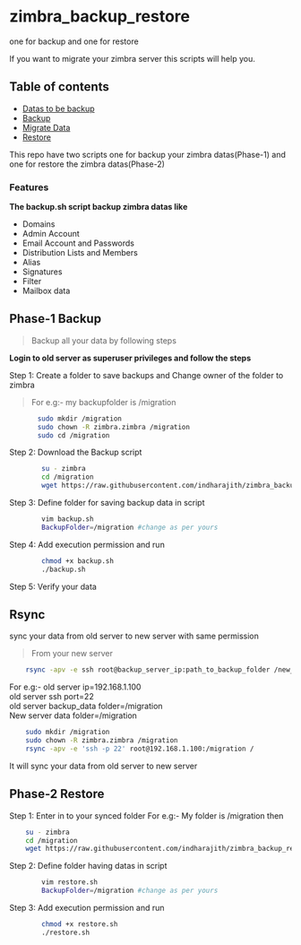 # zimbra_backup_restore
one for backup and one for restore

If you want to migrate your zimbra server this scripts will help you.

## Table of contents

- [Datas to be backup](#Features)
- [Backup](#Phase-1--Backup)
- [Migrate Data](#Rsync)
- [Restore](#Phase-2--Restore)

This repo have two scripts one for backup your zimbra datas(Phase-1) and one for restore the zimbra datas(Phase-2)

### Features
**The backup.sh script backup zimbra datas like**
- Domains
- Admin Account
- Email Account and Passwords
- Distribution Lists and Members
- Alias
- Signatures
- Filter
- Mailbox data

## Phase-1  Backup 
>Backup all your data by following steps

**Login to old server as superuser privileges and follow the steps**

Step 1: Create a folder to save backups and Change owner of the folder to zimbra                      
>For e.g:- my backupfolder is /migration        
 ```bash 
        sudo mkdir /migration
        sudo chown -R zimbra.zimbra /migration
        sudo cd /migration
```

Step 2: Download the Backup script
```bash
        su - zimbra
        cd /migration
        wget https://raw.githubusercontent.com/indharajith/zimbra_backup_restore/master/backup.sh
```

Step 3: Define folder for saving backup data in script

```bash
        vim backup.sh
        BackupFolder=/migration #change as per yours
```
Step 4: Add execution permission and run

```bash
        chmod +x backup.sh
        ./backup.sh
```
Step 5: Verify your data


## Rsync

sync your data from old server to new server with same permission

>From your new server

```bash
	rsync -apv -e ssh root@backup_server_ip:path_to_backup_folder /new_server_path
```
For e.g:- 
old server ip=192.168.1.100  
old server ssh port=22  
old server backup_data folder=/migration  
New server data folder=/migration  
		
```bash
	sudo mkdir /migration
	sudo chown -R zimbra.zimbra /migration
	rsync -apv -e 'ssh -p 22' root@192.168.1.100:/migration /
```
It will sync your data from old server to new server
	

## Phase-2  Restore

Step 1: Enter in to your synced folder
	For e.g:- My folder is /migration then
		
```bash
	su - zimbra
	cd /migration
	wget https://raw.githubusercontent.com/indharajith/zimbra_backup_restore/master/restore.sh
```

Step 2: Define folder having datas in script

```bash
    	vim restore.sh
    	BackupFolder=/migration #change as per yours
```

Step 3: Add execution permission and run

```bash
        chmod +x restore.sh
        ./restore.sh
```






